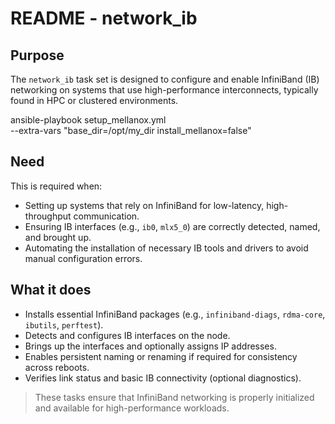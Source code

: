 # README - network_ib

## Purpose

The `network_ib` task set is designed to configure and enable InfiniBand (IB) networking on systems that use high-performance interconnects, typically found in HPC or clustered environments.


ansible-playbook setup_mellanox.yml \
  --extra-vars "base_dir=/opt/my_dir install_mellanox=false"


## Need

This is required when:
- Setting up systems that rely on InfiniBand for low-latency, high-throughput communication.
- Ensuring IB interfaces (e.g., `ib0`, `mlx5_0`) are correctly detected, named, and brought up.
- Automating the installation of necessary IB tools and drivers to avoid manual configuration errors.

## What it does

- Installs essential InfiniBand packages (e.g., `infiniband-diags`, `rdma-core`, `ibutils`, `perftest`).
- Detects and configures IB interfaces on the node.
- Brings up the interfaces and optionally assigns IP addresses.
- Enables persistent naming or renaming if required for consistency across reboots.
- Verifies link status and basic IB connectivity (optional diagnostics).

> These tasks ensure that InfiniBand networking is properly initialized and available for high-performance workloads.
